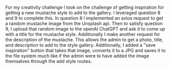 <!--- Write a description of the functionality you implemented for question 9 here.  No special formatting is required; however, if desired you can use the basic markdown syntax (https://www.markdownguide.org/cheat-sheet/) and view the result by right-clicking the file and selecting 'Open Preview'. -->

For my creativity challenge I took on the challenge of getting inspiration for getting a new mustache style to add to the gallery. I leveraged question 8 and 9 to complete this. In question 8 I implemented an axios request to get a random mustache image from the Unsplash api. Then to satisfy question 9, I upload that random image to the openAI ChatGPT and ask it to come up with a title for the mustache style. Additionally I make another request for the description of the mustache. This allows the admin to get a photo, title, and description to add to the style gallery. Additionally, I added a "save inspiration" button that takes that image, converts it to a JPG and saves it to the file system much like if the admin were to have added the image themselves through the add style routes.
